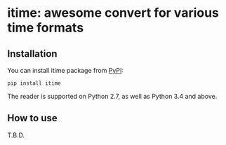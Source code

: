 # itime: awesome convert for various time formats

## Installation

You can install itime package from [PyPI](https://pypi.org/project/itime/):

    pip install itime

The reader is supported on Python 2.7, as well as Python 3.4 and above.

## How to use

T.B.D.